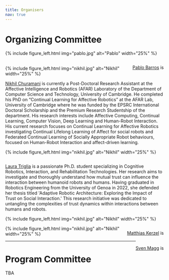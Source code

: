 ```yaml
---
title: Organisers
nav: true
---
```


# Organizing Committee

{% include figure_left.html img="pablo.jpg" alt="Pablo" width="25%" %}
<p style="float: right;width=75%"><a href="#/">Pablo Barros</a> is </p>

<br/>
{% include figure_left.html img="nikhil.jpg" alt="Nikhil" width="25%" %}
<p style="float: right;width=75%"><a href="https://nchuramani.github.io" target="_blank">Nikhil Churamani</a> is currently a Post-Doctoral Research Assistant at the Affective Intelligence and Robotics (AFAR) Laboratory of the Department of Computer Science and Technology, University of Cambridge. He completed his PhD on “Continual Learning for Affective Robotics” at the AFAR Lab, University of Cambridge where he was funded by the EPSRC International Doctoral Scholarship and the Premium Research Studentship of the department. His research interests include Affective Computing, Continual Learning, Computer Vision, Deep Learning and Human-Robot Interaction. His current research focuses on Continual Learning for Affective Robotics investigating Continual Lifelong Learning of Affect for social robots and Federated Continual Learning of Socially Appropriate Robot behaviours, focused on Human-Robot Interaction and affect-driven learning.</p>




{% include figure_left.html img="nikhil.jpg" alt="Nikhil" width="25%" %}
<p style="float: right;width=75%"><a href="#/">Laura Triglia</a> is a passionate Ph.D. student specializing in Cognitive Robotics, Interaction, and Rehabilitation Technologies. Her research aims to investigate and thoroughly understand how mutual trust can influence the interaction between humanoid robots and humans. Having graduated in Robotics Engineering from the University of Genoa in 2022, she defended her thesis titled 'Adaptive Robotic Architecture: Exploring the Impact of Trust on Social Interaction.' This research initiative was dedicated to untangling the complexities of trust dynamics within interactions between humans and robots.</p>

{% include figure_left.html img="nikhil.jpg" alt="Nikhil" width="25%" %}
<p style="float: right;width=75%"><a href="#">Matthias Kerzel</a> is </p>


{% include figure_left.html img="nikhil.jpg" alt="Nikhil" width="25%" %}
<p style="float: right;width=75%"><a href="#">Sven Magg</a> is </p>

--------------------------------------

# Program Committee

TBA
